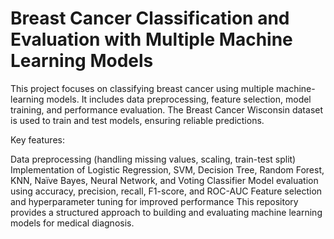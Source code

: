 # Breast Cancer Classification and Evaluation with Multiple Machine Learning Models
This project focuses on classifying breast cancer using multiple machine-learning models. It includes data preprocessing, feature selection, model training, and performance evaluation. The Breast Cancer Wisconsin dataset is used to train and test models, ensuring reliable predictions.

Key features:

Data preprocessing (handling missing values, scaling, train-test split)
Implementation of Logistic Regression, SVM, Decision Tree, Random Forest, KNN, Naïve Bayes, Neural Network, and Voting Classifier
Model evaluation using accuracy, precision, recall, F1-score, and ROC-AUC
Feature selection and hyperparameter tuning for improved performance
This repository provides a structured approach to building and evaluating machine learning models for medical diagnosis.
